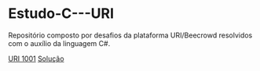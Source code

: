# Estudo-C---URI
Repositório composto por desafios da plataforma URI/Beecrowd resolvidos com o auxílio da linguagem C#.

[URI 1001](https://www.beecrowd.com.br/judge/pt/problems/view/1001) [Solução](https://github.com/juansnasc/Estudo-CSharp--URI/blob/main/01-Iniciante/uri1001/uri1001/Program.cs)
